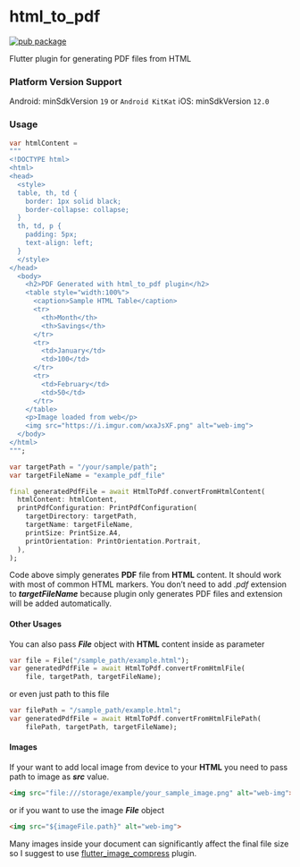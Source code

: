 # html_to_pdf

[![pub package](https://img.shields.io/pub/v/html_to_pdf.svg)](https://pub.dartlang.org/packages/html_to_pdf)

Flutter plugin for generating PDF files from HTML

### Platform Version Support

Android: minSdkVersion `19` or `Android KitKat`
iOS: minSdkVersion `12.0`

### Usage

```dart
var htmlContent =
"""
<!DOCTYPE html>
<html>
<head>
  <style>
  table, th, td {
    border: 1px solid black;
    border-collapse: collapse;
  }
  th, td, p {
    padding: 5px;
    text-align: left;
  }
  </style>
</head>
  <body>
    <h2>PDF Generated with html_to_pdf plugin</h2>
    <table style="width:100%">
      <caption>Sample HTML Table</caption>
      <tr>
        <th>Month</th>
        <th>Savings</th>
      </tr>
      <tr>
        <td>January</td>
        <td>100</td>
      </tr>
      <tr>
        <td>February</td>
        <td>50</td>
      </tr>
    </table>
    <p>Image loaded from web</p>
    <img src="https://i.imgur.com/wxaJsXF.png" alt="web-img">
  </body>
</html>
""";

var targetPath = "/your/sample/path";
var targetFileName = "example_pdf_file"

final generatedPdfFile = await HtmlToPdf.convertFromHtmlContent(
  htmlContent: htmlContent,
  printPdfConfiguration: PrintPdfConfiguration(
    targetDirectory: targetPath,
    targetName: targetFileName,
    printSize: PrintSize.A4,
    printOrientation: PrintOrientation.Portrait,
  ),
);
```

Code above simply generates **PDF** file from **HTML** content. It should work with most of common HTML markers. You don’t need to add *.pdf* extension to ***targetFileName*** because plugin only generates PDF files and extension will be added automatically.
#### Other Usages
You can also pass ***File*** object with **HTML** content inside as parameter
```dart
var file = File("/sample_path/example.html");
var generatedPdfFile = await HtmlToPdf.convertFromHtmlFile(
    file, targetPath, targetFileName);
```

or even just path to this file
```dart
var filePath = "/sample_path/example.html";
var generatedPdfFile = await HtmlToPdf.convertFromHtmlFilePath(
    filePath, targetPath, targetFileName);
```

#### Images
If your want to add local image from device to your **HTML** you need to pass path to image as ***src*** value.

```html
<img src="file:///storage/example/your_sample_image.png" alt="web-img">
```
or if you want to use the image ***File*** object
```html
<img src="${imageFile.path}" alt="web-img">
```

Many images inside your document can significantly affect the final file size so I suggest to use [flutter_image_compress](https://github.com/OpenFlutter/flutter_image_compress) plugin.



